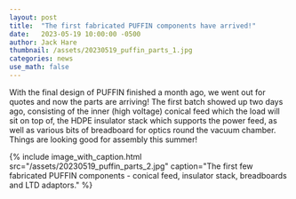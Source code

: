 ```yaml
---
layout: post
title:  "The first fabricated PUFFIN components have arrived!"
date:   2023-05-19 10:00:00 -0500
author: Jack Hare
thumbnail: /assets/20230519_puffin_parts_1.jpg
categories: news
use_math: false
---
```


With the final design of PUFFIN finished a month ago, we went out for quotes and now the parts are arriving! The first batch showed up two days ago, consisting of the inner (high voltage) conical feed which the load will sit on top of, the HDPE insulator stack which supports the power feed, as well as various bits of breadboard for optics round the vacuum chamber. Things are looking good for assembly this summer!


{% include image_with_caption.html 
    src="/assets/20230519_puffin_parts_2.jpg" 
    caption="The first few fabricated PUFFIN components - conical feed, insulator stack, breadboards and LTD adaptors."
%}
